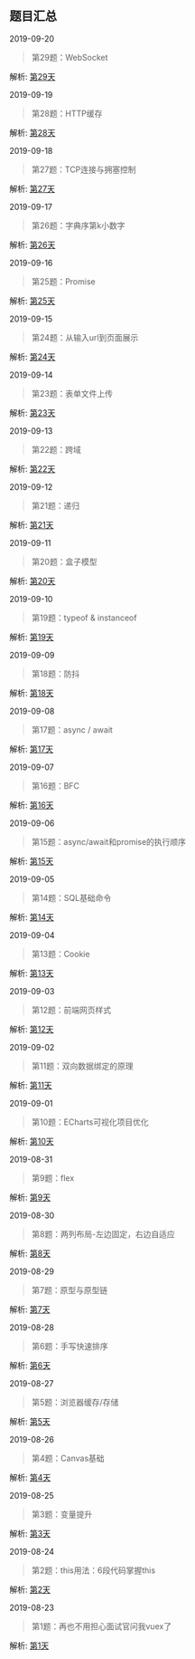 ## 题目汇总

2019-09-20

> 第29题：WebSocket

解析: [第29天](https://github.com/neptoo/one-step/issues/29)



2019-09-19

> 第28题：HTTP缓存

解析: [第28天](https://github.com/neptoo/one-step/issues/28)



2019-09-18

> 第27题：TCP连接与拥塞控制

解析: [第27天](https://github.com/neptoo/one-step/issues/27)



2019-09-17

> 第26题：字典序第k小数字

解析: [第26天](https://github.com/neptoo/one-step/issues/26)



2019-09-16

> 第25题：Promise

解析: [第25天](https://github.com/neptoo/one-step/issues/25)



2019-09-15

> 第24题：从输入url到页面展示

解析: [第24天](https://github.com/neptoo/one-step/issues/24)



2019-09-14

> 第23题：表单文件上传

解析: [第23天](https://github.com/neptoo/one-step/issues/23)



2019-09-13

> 第22题：跨域

解析: [第22天](https://github.com/neptoo/one-step/issues/22)



2019-09-12

> 第21题：递归

解析: [第21天](https://github.com/neptoo/one-step/issues/21)



2019-09-11

> 第20题：盒子模型

解析: [第20天](https://github.com/neptoo/one-step/issues/20)



2019-09-10

> 第19题：typeof & instanceof

解析: [第19天](https://github.com/neptoo/one-step/issues/19)



2019-09-09

> 第18题：防抖

解析: [第18天](https://github.com/neptoo/one-step/issues/18)



2019-09-08

> 第17题：async / await

解析: [第17天](https://github.com/neptoo/one-step/issues/17)



2019-09-07

> 第16题：BFC

解析: [第16天](https://github.com/neptoo/one-step/issues/16)



2019-09-06

> 第15题：async/await和promise的执行顺序

解析: [第15天](https://github.com/neptoo/one-step/issues/15)



2019-09-05

> 第14题：SQL基础命令

解析: [第14天](https://github.com/neptoo/one-step/issues/14)



2019-09-04

> 第13题：Cookie

解析: [第13天](https://github.com/neptoo/one-step/issues/13)



2019-09-03

> 第12题：前端网页样式

解析: [第12天](https://github.com/neptoo/one-step/issues/12)



2019-09-02

> 第11题：双向数据绑定的原理

解析: [第11天](https://github.com/neptoo/one-step/issues/11)



2019-09-01

> 第10题：ECharts可视化项目优化

解析: [第10天](https://github.com/neptoo/one-step/issues/10)



2019-08-31

> 第9题：flex

解析: [第9天](https://github.com/neptoo/one-step/issues/9)



2019-08-30

> 第8题：两列布局-左边固定，右边自适应

解析: [第8天](https://github.com/neptoo/one-step/issues/8)





2019-08-29

> 第7题：原型与原型链

解析: [第7天](https://github.com/neptoo/one-step/issues/7)



2019-08-28

> 第6题：手写快速排序

解析: [第6天](https://github.com/neptoo/one-step/issues/6)



2019-08-27

> 第5题：浏览器缓存/存储

解析: [第5天](https://github.com/neptoo/one-step/issues/5)



2019-08-26

> 第4题：Canvas基础 

解析: [第4天](https://github.com/neptoo/one-step/issues/4)



2019-08-25

> 第3题：变量提升 

解析: [第3天](https://github.com/neptoo/one-step/issues/3)



2019-08-24

> 第2题：this用法：6段代码掌握this 

解析:  [第2天](https://github.com/neptoo/one-step/issues/2)



2019-08-23

> 第1题：再也不用担心面试官问我vuex了

解析: [第1天](https://github.com/neptoo/one-step/issues/1)
